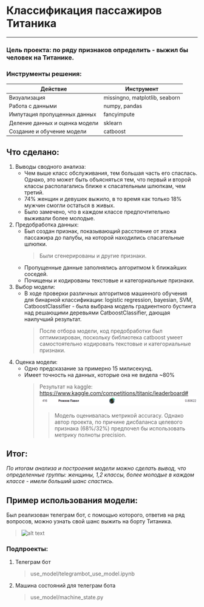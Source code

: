 # Классификация пассажиров Титаника
____
### __Цель проекта__: по ряду признаков определить - выжил бы человек на Титанике.


### Инструменты решения:
| Действие | Инструмент |
| ------ | ------ |
| Визуализация | missingno, matplotlib, seaborn |
| Работа с данными | numpy, pandas |
| Импутация пропущенных данных | fancyimpute |
| Деление данных и оценка модели | sklearn |
| Создание и обучение модели | catboost |


## Что сделано:
1. Выводы сводного анализа:
    - Чем выше класс обслуживания, тем большая часть его спаслась. Однако, это может быть объясняться тем, что первый и второй классы располагались ближе к спасательным шлюпкам, чем третий.
    - 74% женщин и девушек выжило, в то время как только 18% мужчин смогли остаться в живых.
    - Было замечено, что в каждом классе предпочтительно выживали более молодые.
2. Предобработка данных:
    - Был создан признак, показывающий расстояние от этажа пассажира до палубы, на которой находились спасательные шлюпки.
        > Были сгенерированы и другие признаки.
    - Пропущенные данные заполнялись алгоритмом k ближайших соседей.
    - Почищены и кодированы текстовые и категориальные признаки.
3. Выбор модели:
    - В ходе проверки различных алгоритмов машинного обучения для бинарной классификации: logistic regression, bayesian, SVM, CatboostClassifier - была выбрана модель градиентного бустинга над решающими деревьями CatboostClassifier, дающая наилучший результат.
        > После отбора модели, код предобработки был оптимизирован, поскольку библиотека catboost умеет самостоятельно кодировать текстовые и категориальные признаки. 
4. Оценка модели:
    - Одно предсказание за примерно 15 милисекунд.
    - Имеет точность на данных, которые она не видела ~80%
        > Результат на kaggle: https://www.kaggle.com/competitions/titanic/leaderboard#     
        > ![alt text](https://github.com/RPavelD/titanic_classifier/blob/master/info/score.png)
        >> Модель оценивалась метрикой accuracy. Однако автор проекта, по причине дисбаланса целевого признака (68%/32%) предпочел бы использовать метрику полноты precision.


## Итог:
_По итогам анализа и построения модели можно сделать вывод, что определенные группы: женщины, 1,2 классы, более молодые в каждом классе - имели больший шанс спастись._

##  Пример использования  модели:
Был реализован телеграм бот, с помощью которого, ответив на ряд вопросов, можно узнать свой шанс выжить на борту Титаника.
>   ![alt text](https://github.com/RPavelD/titanic_classifier/blob/master/info/dialog.gif)

### Подпроекты:
1. Телеграм бот 
    > use_model/telegrambot_use_model.ipynb
2. Машина состояний для телеграм бота
    > use_model/machine_state.py
